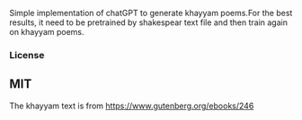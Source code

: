 
Simple implementation of chatGPT to generate khayyam poems.For the best results, it need to be pretrained by shakespear text file and then train again on khayyam poems. 





### License

MIT
----------------------------------------------------------------------
The khayyam text is from https://www.gutenberg.org/ebooks/246
